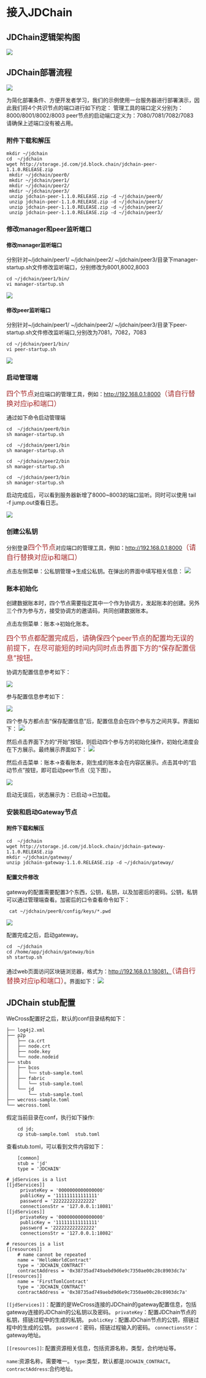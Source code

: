 # 接入JDChain

## JDChain逻辑架构图
![](../images/stubs/jdChainArch.png)


## JDChain部署流程

![](../images/stubs/jdChainBuildChain.png)

为简化部署条件、方便开发者学习，我们的示例使用一台服务器进行部署演示，因此我们将4个共识节点的端口进行如下约定：
管理工具的端口定义分别为：8000/8001/8002/8003
peer节点的启动端口定义为：7080/7081/7082/7083
请确保上述端口没有被占用。

### 附件下载和解压 
```
mkdir ~/jdchain
cd  ~/jdchain
wget http://storage.jd.com/jd.block.chain/jdchain-peer-1.1.0.RELEASE.zip
 mkdir ~/jdchain/peer0/
 mkdir ~/jdchain/peer1/
 mkdir ~/jdchain/peer2/
 mkdir ~/jdchain/peer3/
 unzip jdchain-peer-1.1.0.RELEASE.zip -d ~/jdchain/peer0/
 unzip jdchain-peer-1.1.0.RELEASE.zip -d ~/jdchain/peer1/
 unzip jdchain-peer-1.1.0.RELEASE.zip -d ~/jdchain/peer2/
 unzip jdchain-peer-1.1.0.RELEASE.zip -d ~/jdchain/peer3/
```

### 修改manager和peer监听端口

#### 修改manager监听端口
分别针对~/jdchain/peer1/ ~/jdchain/peer2/ ~/jdchain/peer3/目录下manager-startup.sh文件修改监听端口，分别修改为8001,8002,8003
```
cd ~/jdchain/peer1/bin/
vi manager-startup.sh
```
![](../images/stubs/jdchainManager.png)


#### 修改peer监听端口
分别针对~/jdchain/peer1/ ~/jdchain/peer2/ ~/jdchain/peer3/目录下peer-startup.sh文件修改监听端口,分别改为7081，7082，7083
```
cd ~/jdchain/peer1/bin/
vi peer-startup.sh
```
![](../images/stubs/jdchainPeer.png)


### 启动管理端

<font color=#A52A2A size=4 >四个节点</font>对应端口的管理工具，例如：http://192.168.0.1:8000<font color=#A52A2A size=4 >（请自行替换对应ip和端口）</font>

通过如下命令启动管理端
```
cd  ~/jdchain/peer0/bin
sh manager-startup.sh

cd  ~/jdchain/peer1/bin
sh manager-startup.sh

cd  ~/jdchain/peer2/bin
sh manager-startup.sh

cd  ~/jdchain/peer3/bin
sh manager-startup.sh

```
启动完成后，可以看到服务器新增了8000~8003的端口监听。同时可以使用 tail -f jump.out查看日志。

![](../images/stubs/manager_port.png)

### 创建公私钥

分别登录<font color=#A52A2A size=4 >四个节点</font>对应端口的管理工具，例如：http://192.168.0.1:8000<font color=#A52A2A size=4 >（请自行替换对应ip和端口）</font>

点击左侧菜单：公私钥管理→生成公私钥。在弹出的界面中填写相关信息：
![](../images/stubs/jdChainGeneratePpk.png)


### 账本初始化
创建数据账本时，四个节点需要指定其中一个作为协调方，发起账本的创建。另外三个作为参与方，接受协调方的邀请码，共同创建数据账本。

点击左侧菜单：账本→初始化账本。


<font color=#A52A2A size=4 >四个节点都配置完成后，请确保四个peer节点的配置均无误的前提下，在尽可能短的时间内同时点击界面下方的“保存配置信息”按钮。</font>


协调方配置信息参考如下：

![](../images/stubs/jchainCoordinator.png)

参与配置信息参考如下：

![](../images/stubs/jdchainParticipant.png)

四个参与方都点击“保存配置信息”后，配置信息会在四个参与方之间共享。界面如下：
![](../images/stubs/jdchainInit.png)

然后点击界面下方的“开始”按钮，则启动四个参与方的初始化操作，初始化进度会在下方展示。最终展示界面如下：
![](../images/stubs/jdchainSave.png)


然后点击菜单：账本→查看账本，刚生成的账本会在内容区展示。点击其中的“启动节点”按钮，即可启动peer节点（见下图）。


![](../images/stubs/jdchainLoad.png)


启动无误后，状态展示为：已启动→已加载。

### 安装和启动Gateway节点
#### 附件下载和解压 
```
cd  ~/jdchain
wget http://storage.jd.com/jd.block.chain/jdchain-gateway-1.1.0.RELEASE.zip
mkdir ~/jdchain/gateway/
unzip jdchain-gateway-1.1.0.RELEASE.zip -d ~/jdchain/gateway/
```
#### 配置文件修改
gateway的配置需要配置3个东西，公钥，私钥，以及加密后的密码。公钥，私钥可以通过管理端查看。加密后的口令查看命令如下：
```
 cat ~/jdchain/peer0/config/keys/*.pwd
 ```
 ![](../images/stubs/jdchainGateway.png)
 
 
 配置完成之后，启动gateway。
 
 ```
cd  ~/jdchain
cd /home/app/jdchain/gateway/bin
sh startup.sh
```
通过web页面访问区块链浏览器，格式为：http://192.168.0.1:18081，<font color=#A52A2A size=4 >（请自行替换对应ip和端口）</font>。界面如下：
![](../images/stubs/jdchainBrowser.png)


## JDChain stub配置
WeCross配置好之后，默认的conf目录结构如下：
```
├── log4j2.xml
├── p2p
│   ├── ca.crt
│   ├── node.crt
│   ├── node.key
│   └── node.nodeid
├── stubs
│   ├── bcos
│   │   └── stub-sample.toml
│   ├── fabric
│   │   └── stub-sample.toml
│   └── jd
│       └── stub-sample.toml
├── wecross-sample.toml
└── wecross.toml
```
假定当前目录在conf，执行如下操作:
```
    cd jd;
    cp stub-sample.toml  stub.toml
```
查看stub.toml，可以看到文件内容如下：
```
    [common]
    stub = 'jd'
    type = 'JDCHAIN'

# jdServices is a list
[[jdServices]]
     privateKey = '0000000000000000'
     publicKey = '111111111111111'
     password = '222222222222222'
     connectionsStr = '127.0.0.1:18081'
[[jdServices]]
     privateKey = '0000000000000000'
     publicKey = '111111111111111'
     password = '222222222222222'
     connectionsStr = '127.0.0.1:18082'

# resources is a list
[[resources]]
    # name cannot be repeated
    name = 'HelloWorldContract'
    type = 'JDCHAIN_CONTRACT'
    contractAddress = '0x38735ad749aebd9d6e9c7350ae00c28c8903dc7a'
[[resources]]
    name = 'FirstTomlContract'
    type = 'JDCHAIN_CONTRACT'
    contractAddress = '0x38735ad749aebd9d6e9c7350ae00c28c8903dc7a'
```
```[[jdServices]]```：配置的是WeCross连接的JDChain的gateway配置信息，包括gateway连接的JDChain的公私钥以及密码。
```privateKey```：配置JDChain节点的私钥，搭链过程中的生成的私钥。
```publicKey```：配置JDChain节点的公钥，搭链过程中的生成的公钥。
```password```：密码，搭链过程输入的密码。
```connectionsStr```：gateway地址。

```[[resources]]```: 配置资源相关信息，包括资源名称，类型，合约地址等。

```name```:资源名称，需要唯一。
```type```:类型，默认都是```JDCHAIN_CONTRACT```。
```contractAddress```:合约地址。
